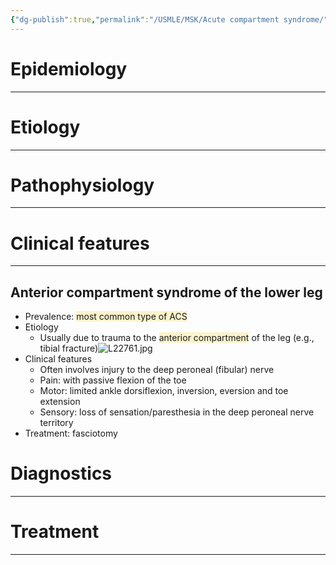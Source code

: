 ```yaml
---
{"dg-publish":true,"permalink":"/USMLE/MSK/Acute compartment syndrome/"}
---
```


# Epidemiology
---


# Etiology
---


# Pathophysiology
---


# Clinical features
---
## Anterior compartment syndrome of the lower leg 
- Prevalence: <span style="background:rgba(240, 200, 0, 0.2)">most common type of ACS</span>
- Etiology
	- Usually due to trauma to the <span style="background:rgba(240, 200, 0, 0.2)">anterior compartment</span> of the leg (e.g., tibial fracture)![L22761.jpg](/img/user/appendix/L22761.jpg)
- Clinical features
	- Often involves injury to the deep peroneal (fibular) nerve 
	- Pain: with passive flexion of the toe
	- Motor: limited ankle dorsiflexion, inversion, eversion and toe extension
	- Sensory: loss of sensation/paresthesia in the deep peroneal nerve territory 
- Treatment: fasciotomy

# Diagnostics
---


# Treatment
---

